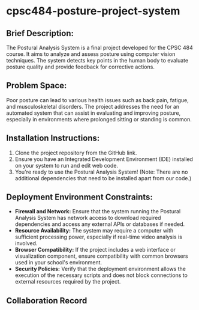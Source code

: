 # cpsc484-posture-project-system

## Brief Description:
The Postural Analysis System is a final project developed for the CPSC 484 course. It aims to analyze and assess posture using computer vision techniques. The system detects key points in the human body to evaluate posture quality and provide feedback for corrective actions.

## Problem Space:
Poor posture can lead to various health issues such as back pain, fatigue, and musculoskeletal disorders. The project addresses the need for an automated system that can assist in evaluating and improving posture, especially in environments where prolonged sitting or standing is common.

## Installation Instructions:
1. Clone the project repository from the GitHub link.
2. Ensure you have an Integrated Development Environment (IDE) installed on your system to run and edit web code.
3. You're ready to use the Postural Analysis System!
   (Note: There are no additional dependencies that need to be installed apart from our code.)

## Deployment Environment Constraints:
* **Firewall and Network:** Ensure that the system running the Postural Analysis System has network access to download required dependencies and access any external APIs or databases if needed.
* **Resource Availability:** The system may require a computer with sufficient processing power, especially if real-time video analysis is involved.
* **Browser Compatibility:** If the project includes a web interface or visualization component, ensure compatibility with common browsers used in your school's environment.
* **Security Policies:** Verify that the deployment environment allows the execution of the necessary scripts and does not block connections to external resources required by the project.

## Collaboration Record

